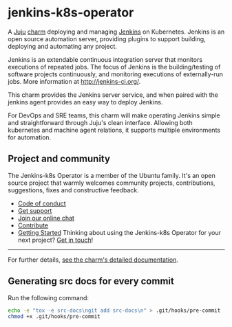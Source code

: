 # jenkins-k8s-operator

A [Juju](https://juju.is/) [charm](https://juju.is/docs/olm/charmed-operators)
deploying and managing [Jenkins](https://jenkins.io/) on Kubernetes. Jenkins is an open source
automation server, providing plugins to support building, deploying and automating any project.

Jenkins is an extendable continuous integration server that monitors executions of repeated jobs.
The focus of Jenkins is the building/testing of software projects continuously, and monitoring
executions of externally-run jobs. More information at http://jenkins-ci.org/.

This charm provides the Jenkins server service, and when paired with the
jenkins agent provides an easy way to deploy Jenkins.

For DevOps and SRE teams, this charm will make operating Jenkins simple and straightforward
through Juju's clean interface. Allowing both kubernetes and machine agent relations, it supports
multiple environments for automation.


## Project and community

The Jenkins-k8s Operator is a member of the Ubuntu family. It's an open source
project that warmly welcomes community projects, contributions, suggestions,
fixes and constructive feedback.
* [Code of conduct](https://ubuntu.com/community/code-of-conduct)
* [Get support](https://discourse.charmhub.io/)
* [Join our online chat](https://chat.charmhub.io/charmhub/channels/charm-dev)
* [Contribute](https://charmhub.io/jenkins-k8s/docs/contributing)
* [Getting Started](https://charmhub.io/jenkins-k8s/docs/tutorial-getting-started)
Thinking about using the Jenkins-k8s Operator for your next project? 
[Get in touch](https://chat.charmhub.io/charmhub/channels/charm-dev)!

---

For further details,
[see the charm's detailed documentation](https://charmhub.io/jenkins-k8s/docs).

## Generating src docs for every commit

Run the following command:

```bash
echo -e "tox -e src-docs\ngit add src-docs\n" > .git/hooks/pre-commit
chmod +x .git/hooks/pre-commit
```
